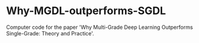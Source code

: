 # Why-MGDL-outperforms-SGDL
Computer code for the paper 'Why Multi-Grade Deep Learning Outperforms Single-Grade: Theory and Practice'.
